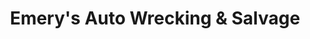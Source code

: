 ---
title: "Emery's Auto Wrecking & Salvage"
url: /aberdeen/emerys-auto-wrecking-and-salvage/
shop: car parts
---